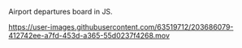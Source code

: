 Airport departures board in JS.

https://user-images.githubusercontent.com/63519712/203686079-412742ee-a7fd-453d-a365-55d0237f4268.mov

